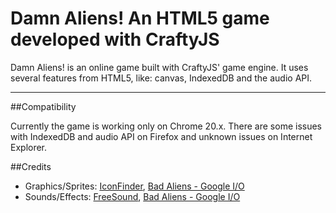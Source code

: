 # Damn Aliens! An HTML5 game developed with CraftyJS
Damn Aliens! is an online game built with CraftyJS' game engine. It uses several features from HTML5, like: canvas, IndexedDB and the audio API.

***

##Compatibility

Currently the game is working only on Chrome 20.x. There are some issues with IndexedDB and audio API on Firefox and unknown issues on Internet Explorer.

##Credits

* Graphics/Sprites: [IconFinder](http://www.iconfinder.net), [Bad Aliens - Google I/O](http://io-2011-html5-games-hr.appspot.com/)
* Sounds/Effects: [FreeSound](http://www.freesound.org/), [Bad Aliens - Google I/O](http://io-2011-html5-games-hr.appspot.com/)